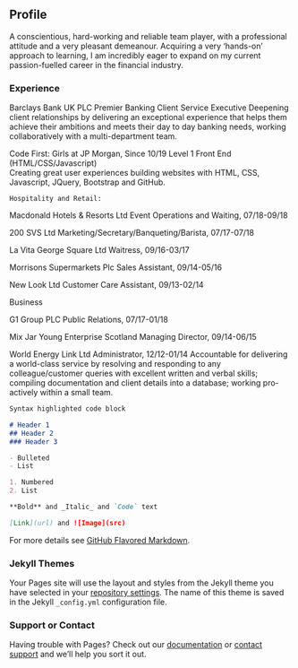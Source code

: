 ## Profile

A conscientious, hard-working and reliable team player, with a professional attitude and a very pleasant demeanour.
Acquiring a very ‘hands-on’ approach to learning, I am incredibly eager to expand on my current passion-fuelled career in the financial industry.

### Experience
Barclays Bank UK PLC
Premier Banking Client Service Executive
Deepening client relationships by delivering an exceptional experience that helps them achieve their ambitions and meets their day to day banking needs, working collaboratively with a multi-department team.


Code First: Girls at JP Morgan, Since 10/19
Level 1 Front End (HTML/CSS/Javascript)  
Creating great user experiences building websites with HTML, CSS, Javascript, JQuery, Bootstrap and GitHub.
    
    Hospitality and Retail:

Macdonald Hotels & Resorts Ltd
Event Operations and Waiting, 07/18-09/18

200 SVS Ltd
Marketing/Secretary/Banqueting/Barista, 07/17-07/18

La Vita George Square Ltd
Waitress, 09/16-03/17
    
Morrisons Supermarkets Plc
Sales Assistant, 09/14-05/16
    
New Look Ltd
Customer Care Assistant, 09/13-02/14
   
Business

G1 Group PLC
Public Relations, 07/17-01/18
  
Mix Jar Young Enterprise Scotland
Managing Director, 09/14-06/15
    
World Energy Link Ltd
Administrator, 12/12-01/14
Accountable for delivering a world-class service by resolving and responding to any colleague/customer queries with excellent written and verbal skills; compiling documentation and client details into a database; working pro-actively within a small team.



```markdown
Syntax highlighted code block

# Header 1
## Header 2
### Header 3

- Bulleted
- List

1. Numbered
2. List

**Bold** and _Italic_ and `Code` text

[Link](url) and ![Image](src)
```

For more details see [GitHub Flavored Markdown](https://guides.github.com/features/mastering-markdown/).

### Jekyll Themes

Your Pages site will use the layout and styles from the Jekyll theme you have selected in your [repository settings](https://github.com/joycordiner/joycordiner/settings). The name of this theme is saved in the Jekyll `_config.yml` configuration file.

### Support or Contact

Having trouble with Pages? Check out our [documentation](https://help.github.com/categories/github-pages-basics/) or [contact support](https://github.com/contact) and we’ll help you sort it out.
